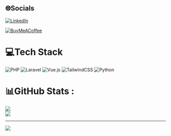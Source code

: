 
## 🌐Socials
[![LinkedIn](https://img.shields.io/badge/LinkedIn-%230077B5.svg?logo=linkedin&logoColor=white)](https://linkedin.com/in/stefan-ninic)

[![BuyMeACoffee](https://img.shields.io/badge/Buy%20Me%20a%20Coffee-ffdd00?style=for-the-badge&logo=buy-me-a-coffee&logoColor=black)](https://buymeacoffee.com/KgBot) 

# 💻Tech Stack
![PHP](https://img.shields.io/badge/php-%23777BB4.svg?style=for-the-badge&logo=php&logoColor=white) ![Laravel](https://img.shields.io/badge/laravel-%23FF2D20.svg?style=for-the-badge&logo=laravel&logoColor=white) ![Vue.js](https://img.shields.io/badge/vuejs-%2335495e.svg?style=for-the-badge&logo=vuedotjs&logoColor=%234FC08D) ![TailwindCSS](https://img.shields.io/badge/tailwindcss-%2338B2AC.svg?style=for-the-badge&logo=tailwind-css&logoColor=white) ![Python](https://img.shields.io/badge/python-3670A0?style=for-the-badge&logo=python&logoColor=ffdd54) 
# 📊GitHub Stats :
![](https://github-readme-streak-stats.herokuapp.com/?user=kg-bot&theme=darcula&hide_border=true)</br>
![](https://github-readme-stats.vercel.app/api/top-langs/?username=kg-bot&theme=darcula&hide_border=true&include_all_commits=true&count_private=true&layout=compact)


---
[![](https://visitcount.itsvg.in/api?id=kg-bot&icon=5&color=3)](https://visitcount.itsvg.in)


  <!-- Proudly created with GPRM ( https://gprm.itsvg.in ) -->
  

